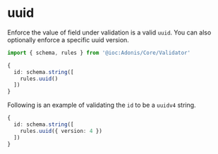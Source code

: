 # uuid

Enforce the value of field under validation is a valid `uuid`. You can also optionally enforce a specific uuid version.

```ts
import { schema, rules } from '@ioc:Adonis/Core/Validator'

{
  id: schema.string([
    rules.uuid()
  ])
}
```

Following is an example of validating the `id` to be a `uuidv4` string. 

```ts
{
  id: schema.string([
    rules.uuid({ version: 4 })
  ])
}
```
